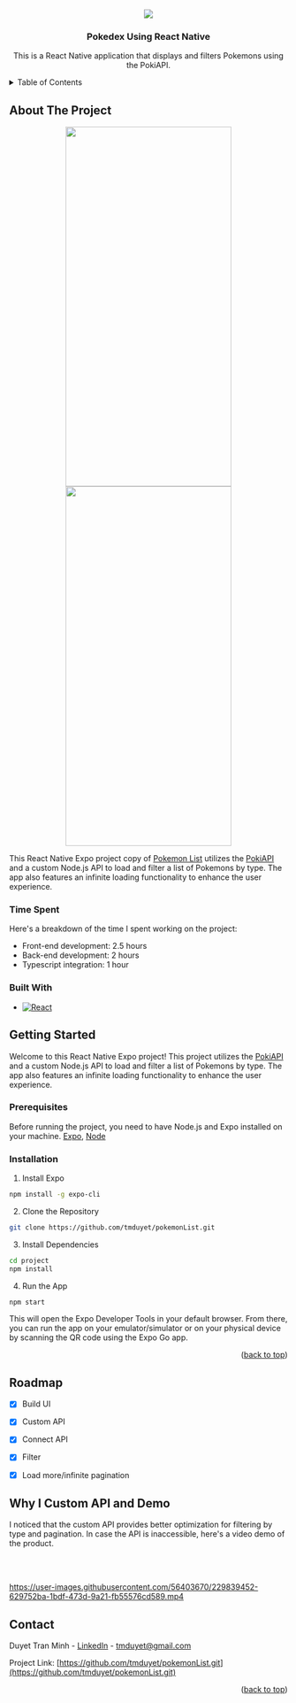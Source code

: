 <!-- Improved compatibility of back to top link: See: https://github.com/othneildrew/Best-README-Template/pull/73 -->

<a name="readme-top"></a>
<!--
*** Thanks for checking out the Best-README-Template. If you have a suggestion
*** that would make this better, please fork the repo and create a pull request
*** or simply open an issue with the tag "enhancement".
*** Don't forget to give the project a star!
*** Thanks again! Now go create something AMAZING! :D
-->


<!-- PROJECT LOGO -->
<br />
<div align="center">
 
  <img src='https://play-lh.googleusercontent.com/algsmuhitlyCU_Yy3IU7-7KYIhCBwx5UJG4Bln-hygBjjlUVCiGo1y8W5JNqYm9WW3s=w600-h300-pc0xffffff-pd'/>
  <a href="https://github.com/tmduyet/pokemonList">
<!--     <img src="images/logo.png" alt="Logo" width="80" height="80"> -->
  </a>

<h3 align="center">Pokedex Using React Native</h3>

  <p align="center">
   This is a React Native application that displays and filters Pokemons using the PokiAPI.
    <br />
</div>



<!-- TABLE OF CONTENTS -->
<details>
  <summary>Table of Contents</summary>
  <ol>
    <li>
      <a href="#about-the-project">About The Project</a>
      <ul>
        <li><a href="#built-with">Built With</a></li>
      </ul>
    </li>
    <li>
      <a href="#getting-started">Getting Started</a>
      <ul>
        <li><a href="#prerequisites">Prerequisites</a></li>
        <li><a href="#installation">Installation</a></li>
      </ul>
    </li>
    <li><a href="#roadmap">Roadmap</a></li>
			 <li><a href="#why-i-custom-api-and-demo">Why I Custom API and Demo</a></li>
    <li><a href="#contact">Contact</a></li>
  
  </ol>
</details>


<!-- ABOUT THE PROJECT -->
## About The Project
<div align="center" style={{flex-direction: row}}>
 <img src='https://user-images.githubusercontent.com/56403670/229824949-9e6407b9-fbfa-4885-8b26-3fec10777427.png'  width="300" height="650"/> 
 <img src='https://user-images.githubusercontent.com/56403670/229827367-be2718e0-8cac-4bad-a3ae-fb7fdc9ff4c8.png'  width="300" height="650"/>
 </div>
 
This React Native Expo project copy of [Pokemon List](https://frontend-interview.it-consultis.net/pokemon-list) utilizes the [PokiAPI](https://pokeapi.co/) and a custom Node.js API to load and filter a list of Pokemons by type. The app also features an infinite loading functionality to enhance the user experience.



### Time Spent
Here's a breakdown of the time I spent working on the project:

- Front-end development: 2.5 hours
- Back-end development: 2 hours
- Typescript integration: 1 hour


### Built With
* [![React][React.js]][React-url]



<!-- GETTING STARTED -->
## Getting Started
Welcome to this React Native Expo project! This project utilizes the [PokiAPI](https://pokeapi.co/) and a custom Node.js API to load and filter a list of Pokemons by type. The app also features an infinite loading functionality to enhance the user experience.

### Prerequisites
Before running the project, you need to have Node.js and Expo installed on your machine.
[Expo](https://docs.expo.dev/get-started/installation/), [Node](https://nodejs.org/en)

### Installation
1. Install Expo

```sh
npm install -g expo-cli
```

2. Clone the Repository

```sh
git clone https://github.com/tmduyet/pokemonList.git
```

3. Install Dependencies

```sh
cd project
npm install
```

4. Run the App

```sh
npm start
```

This will open the Expo Developer Tools in your default browser. From there, you can run the app on your emulator/simulator or on your physical device by scanning the QR code using the Expo Go app.
<p align="right">(<a href="#readme-top">back to top</a>)</p>


<!-- ROADMAP -->
## Roadmap

- [X] Build UI
- [X] Custom API
- [X] Connect API
- [X] Filter
- [X] Load more/infinite pagination



## Why I Custom API and Demo

I noticed that the custom API provides better optimization for filtering by type and pagination. In case the API is inaccessible, here's a video demo of the product.

<br></br>

https://user-images.githubusercontent.com/56403670/229839452-629752ba-1bdf-473d-9a21-fb55576cd589.mp4

<!-- CONTACT -->
## Contact

Duyet Tran Minh - [LinkedIn](https://www.linkedin.com/in/duyet-tran-minh-7aba40174/) - tmduyet@gmail.com

Project Link: [https://github.com/tmduyet/pokemonList.git](https://github.com/tmduyet/pokemonList.git)

<p align="right">(<a href="#readme-top">back to top</a>)</p>


<!-- MARKDOWN LINKS & IMAGES -->
<!-- https://www.markdownguide.org/basic-syntax/#reference-style-links -->
[contributors-shield]: https://img.shields.io/github/contributors/github_username/repo_name.svg?style=for-the-badge
[contributors-url]: https://github.com/github_username/repo_name/graphs/contributors
[forks-shield]: https://img.shields.io/github/forks/github_username/repo_name.svg?style=for-the-badge
[forks-url]: https://github.com/github_username/repo_name/network/members
[stars-shield]: https://img.shields.io/github/stars/github_username/repo_name.svg?style=for-the-badge
[stars-url]: https://github.com/github_username/repo_name/stargazers
[issues-shield]: https://img.shields.io/github/issues/github_username/repo_name.svg?style=for-the-badge
[issues-url]: https://github.com/github_username/repo_name/issues
[license-shield]: https://img.shields.io/github/license/github_username/repo_name.svg?style=for-the-badge
[license-url]: https://github.com/github_username/repo_name/blob/master/LICENSE.txt
[linkedin-shield]: https://img.shields.io/badge/-LinkedIn-black.svg?style=for-the-badge&logo=linkedin&colorB=555
[linkedin-url]: [https://linkedin.com/in/linkedin_username](https://www.linkedin.com/in/duyet-tran-minh-7aba40174/)
[product-screenshot]: images/screenshot.png
[React.js]: https://img.shields.io/badge/React-20232A?style=for-the-badge&logo=react&logoColor=61DAFB
[React-url]: https://reactnative.dev/

